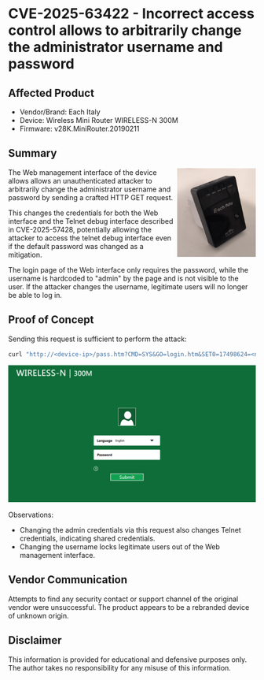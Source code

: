 # CVE-2025-63422 - Incorrect access control allows to arbitrarily change the administrator username and password

## Affected Product
- Vendor/Brand: Each Italy
- Device: Wireless Mini Router WIRELESS-N 300M
- Firmware: v28K.MiniRouter.20190211

## Summary
<img src="images/wireless_n_mini_router.jpg" height="180" width="160" align="right"/>
<p>The Web management interface of the device allows allows an unauthenticated attacker to arbitrarily change the administrator username and password by sending a crafted HTTP GET request.</p>
<p>This changes the credentials for both the Web interface and the Telnet debug interface described in CVE-2025-57428, potentially allowing the attacker to access the telnet debug interface even if the default password was changed as a mitigation.</p>
<p>The login page of the Web interface only requires the password, while the username is hardcoded to "admin" by the page and is not visible to the user. If the attacker changes the username, legitimate users will no longer be able to log in.</p>

## Proof of Concept
Sending this request is sufficient to perform the attack:
```bash
curl "http://<device-ip>/pass.htm?CMD=SYS&GO=login.htm&SET0=17498624=<new username>&SET1=16843264=<new password>"
```
<img src="images/web_interface_login.png"/>

Observations:
   - Changing the admin credentials via this request also changes Telnet credentials, indicating shared credentials.
   - Changing the username locks legitimate users out of the Web management interface.

## Vendor Communication
Attempts to find any security contact or support channel of the original vendor were unsuccessful. The product appears to be a rebranded device of unknown origin.

## Disclaimer
This information is provided for educational and defensive purposes only. The author takes no responsibility for any misuse of this information.
